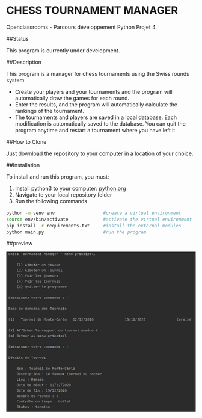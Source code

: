 # CHESS TOURNAMENT MANAGER 

Openclassrooms - Parcours développement Python Projet 4

##Status

This program is currently under development.

##Description

This program is a manager for chess tournaments using the Swiss rounds system. 

* Create your players and your tournaments and the program will automatically draw the games for each round.
* Enter the results, and the program will automatically calculate the rankings of the tournament.
* The tournaments and players are saved in a local database. Each modification is automatically saved to the database. 
You can quit the program anytime and restart a tournament where you have left it. 

##How to Clone

Just download the repository to your computer in a location of your choice.

##Installation

To install and run this program, you must:

1. Install python3 to your computer: [python.org](https://www.python.org/)
2. Navigate to your local repository folder
3. Run the following commands
```bash
python -m venv env                  #create a virtual environment
source env/bin/activate             #activate the virtual environment
pip install -r requirements.txt     #install the external modules
python main.py                      #run the program
```

##preview

![](/preview.jpg)

